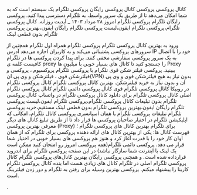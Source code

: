 کانال پروکسی پروکسی کانال پروکسی رایگان
پروکسی تلگرام یک سیستم است که به شما امکان می‌دهد تا از طریق یک سرور واسط، به تلگرام دسترسی پیدا کنید.
پروکسی رایگان تلگرام‌
پروکسی تلگرام امروز ۲۸ مرداد ۱۴۰۳ _ آپدیت روزانه. کانال پروکسی تلگرام،پروکسی تلگرام ایفون،لیست پروکسی تلگرام رایگان ایفون،بهترین پروکسی تلگرام بدون قطعی لینک

ورود به بهترین کانال پروکسی تلگرام
پروکسی تلگرام همراه اول
تلگرام همچنین از سرورهای پروکسی پشتیبانی می‌کند و به کاربران اجازه می‌دهد آدرس IP خود را با اتصال به یک سرور پروکسی سفارشی مخفی کنند.
برای پیدا کردن پروکسی ها در تلگرام کافیست کلمه ی proxy را جستجو کنید تا کانال های بسیار خوبی با میلیون ها Proxy ببینید.
پروکسی فیلتر شکن قوی تلگرام
با پروکسی تلگرام پروکسیوم ، پروکسی و فیلترشکن قوی ، فیلترشکن و وی پی ان(VPN) بدون نیاز به هیچ فیلترشکن قوی و وی پی ان و بدون نیاز به خرید فیلترشکن.
بهترین کانال پروکسی تلگرام
کانال پروکسی تلگرام در روبیکا
کانال پروکسی تلگرام قوی
کانال پروکسی دائمی تلگرام
کانال پروکسی تلگرام اصلی
کانال پروکسی تلگرام برای دانلود
کانال پروکسی تلگرام در واتساپ
کانال پروکسی تلگرام بدون تبلیغات
کانال پروکسی تلگرام،پروکسی تلگرام ایفون،لیست پروکسی تلگرام رایگان ایفون،بهترین پروکسی تلگرام بدون قطعی لینک مستقیم،خرید پروکسی تلگرام
تبلیغات پروکسی تلگرام یا همان اسپانسری پروکسی کانال تلگرام، امکانی که اپلیکیشن تلگرام در اختیار صاحبان پروکسی ها قرار داد تا از طریق تبلیغ کانال های دیگر
معرفی بهترین پروکسی (Proxy) برای تلگرام
بهترین کانال های پروکسی تلگرام ؛ فهرست کانال ها:
یکی از بهترین کانال های ارائه دهنده پروکسی برای تلگرام که از همان اوان کار خود را با قدرت آغاز کرد و هنوز هم پروکسی های بسیار خوبی در اختیار شما قرار می دهد.
پروکسی دائمی تلگرام(همه پروکسی امروز رو امتحان کنید ممکن است یک لینک با اینترنت شما سازگار نباشد) در این صفحه پروکسی تلگرام برای اندروید قرارداده شده است. و همچنی پروکسی رایگان
بهترین کانال‌های پروکسی تلگرام
کانال پروکسی تلگرام اصلی
در تلگرام کانال های زیادی هست اما بنده کانال پروکسی تلگرام کارینا را پیشنهاد میکنم. پروکسی بهترین وسیله برای رفتن به تلگرام و دور زدن فیلترینگ است.

.
